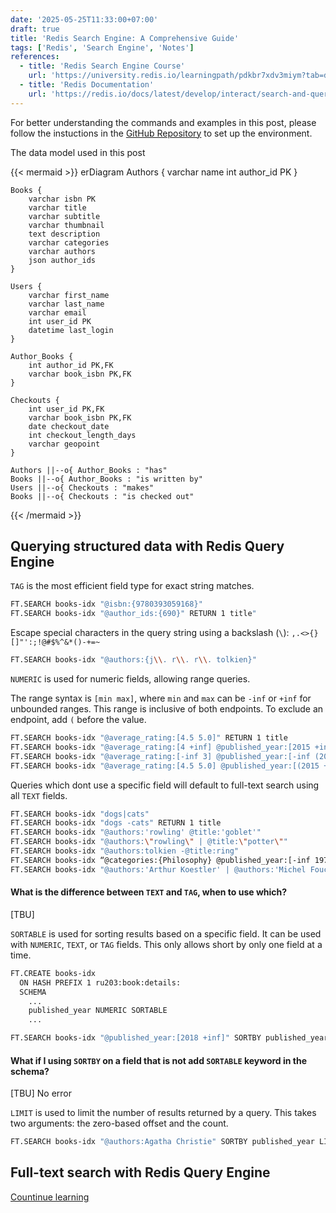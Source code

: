 ```yaml
---
date: '2025-05-25T11:33:00+07:00'
draft: true
title: 'Redis Search Engine: A Comprehensive Guide'
tags: ['Redis', 'Search Engine', 'Notes']
references:
  - title: 'Redis Search Engine Course'
    url: 'https://university.redis.io/learningpath/pdkbr7xdv3miym?tab=details'
  - title: 'Redis Documentation'
    url: 'https://redis.io/docs/latest/develop/interact/search-and-query/'
---
```


For better understanding the commands and examples in this post, please follow the instuctions in the [GitHub Repository](https://github.com/redislabs-training/ru-rqe) to set up the environment.

The data model used in this post

{{< mermaid >}}
erDiagram
    Authors {
        varchar name
        int author_id PK
    }

    Books {
        varchar isbn PK
        varchar title
        varchar subtitle
        varchar thumbnail
        text description
        varchar categories
        varchar authors
        json author_ids
    }

    Users {
        varchar first_name
        varchar last_name
        varchar email
        int user_id PK
        datetime last_login
    }

    Author_Books {
        int author_id PK,FK
        varchar book_isbn PK,FK
    }

    Checkouts {
        int user_id PK,FK
        varchar book_isbn PK,FK
        date checkout_date
        int checkout_length_days
        varchar geopoint
    }

    Authors ||--o{ Author_Books : "has"
    Books ||--o{ Author_Books : "is written by"
    Users ||--o{ Checkouts : "makes"
    Books ||--o{ Checkouts : "is checked out"
{{< /mermaid >}}

## Querying structured data with Redis Query Engine

`TAG` is the most efficient field type for exact string matches.

```bash
FT.SEARCH books-idx "@isbn:{9780393059168}"
FT.SEARCH books-idx "@author_ids:{690}" RETURN 1 title"
```

Escape special characters in the query string using a backslash (`\`):
`,.<>{}[]"':;!@#$%^&*()-+=~`

```bash
FT.SEARCH books-idx "@authors:{j\\. r\\. r\\. tolkien}"
```

`NUMERIC` is used for numeric fields, allowing range queries.

The range syntax is `[min max]`, where `min` and `max` can be `-inf` or `+inf` for unbounded ranges. This range is inclusive of both endpoints. To exclude an endpoint, add `(` before the value.

```bash
FT.SEARCH books-idx "@average_rating:[4.5 5.0]" RETURN 1 title
FT.SEARCH books-idx "@average_rating:[4 +inf] @published_year:[2015 +inf]" RETURN 1 title
FT.SEARCH books-idx "@average_rating:[-inf 3] @published_year:[-inf (2000]" RETURN 1 title
FT.SEARCH books-idx "@average_rating:[4.5 5.0] @published_year:[(2015 +inf]" RETURN 1 title
```

Queries which dont use a specific field will default to full-text search using all `TEXT` fields.

```bash
FT.SEARCH books-idx "dogs|cats"
FT.SEARCH books-idx "dogs -cats" RETURN 1 title
FT.SEARCH books-idx "@authors:'rowling' @title:'goblet'"
FT.SEARCH books-idx "@authors:\"rowling\" | @title:\"potter\""
FT.SEARCH books-idx "@authors:tolkien -@title:ring"
FT.SEARCH books-idx “@categories:{Philosophy} @published_year:[-inf 1975] -@authors:'Arthur Koestler'”
FT.SEARCH books-idx "@authors:'Arthur Koestler' | @authors:'Michel Foucault'"
```

#### What is the difference between `TEXT` and `TAG`, when to use which?

[TBU]

`SORTABLE` is used for sorting results based on a specific field. It can be used with `NUMERIC`, `TEXT`, or `TAG` fields. This only allows short by only one field at a time.

```bash
FT.CREATE books-idx 
  ON HASH PREFIX 1 ru203:book:details: 
  SCHEMA 
    ...
    published_year NUMERIC SORTABLE 
    ...

FT.SEARCH books-idx "@published_year:[2018 +inf]" SORTBY published_year DESC
```

#### What if I using `SORTBY` on a field that is not add `SORTABLE` keyword in the schema?

[TBU] No error

`LIMIT` is used to limit the number of results returned by a query. This takes two arguments: the zero-based offset and the count.

```bash
FT.SEARCH books-idx "@authors:Agatha Christie" SORTBY published_year LIMIT 0 5
```

## Full-text search with Redis Query Engine

[Countinue learning](https://university.redis.io/course/kfqi66sxurbqua?tab=details)
